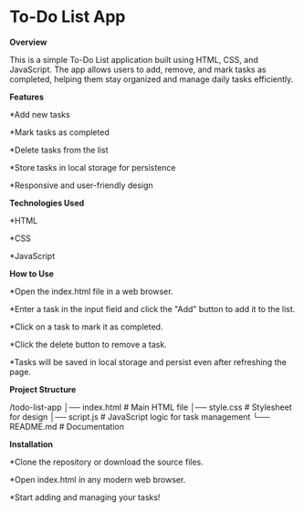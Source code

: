 # To-Do List App

**Overview**

This is a simple To-Do List application built using HTML, CSS, and JavaScript. The app allows users to add, remove, and mark tasks as completed, helping them stay organized and manage daily tasks efficiently.

**Features**

*Add new tasks

*Mark tasks as completed

*Delete tasks from the list

*Store tasks in local storage for persistence

*Responsive and user-friendly design

**Technologies Used**

*HTML

*CSS

*JavaScript

**How to Use**

*Open the index.html file in a web browser.

*Enter a task in the input field and click the "Add" button to add it to the list.

*Click on a task to mark it as completed.

*Click the delete button to remove a task.

*Tasks will be saved in local storage and persist even after refreshing the page.

**Project Structure**

/todo-list-app
│── index.html   # Main HTML file
│── style.css    # Stylesheet for design
│── script.js    # JavaScript logic for task management
└── README.md    # Documentation

**Installation**

*Clone the repository or download the source files.

*Open index.html in any modern web browser.

*Start adding and managing your tasks!
